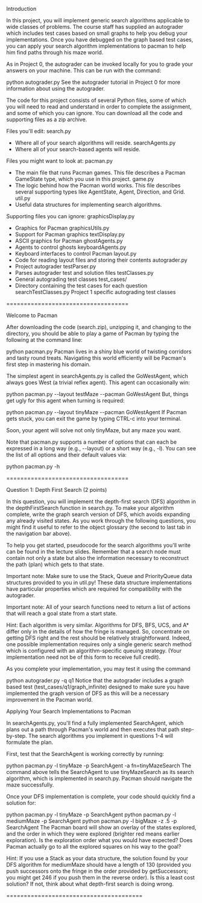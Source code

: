 Introduction

In this project, you will implement generic search algorithms applicable to wide classes of problems. The course staff has supplied an autograder which includes test cases based on small graphs to help you debug your implementations. Once you have debugged on the graph based test cases, you can apply your search algorithm implementations to pacman to help him find paths through his maze world.

As in Project 0, the autograder can be invoked locally for you to grade your answers on your machine. This can be run with the command:

python autograder.py
See the autograder tutorial in Project 0 for more information about using the autograder.

The code for this project consists of several Python files, some of which you will need to read and understand in order to complete the assignment, and some of which you can ignore. You can download all the code and supporting files as a zip archive.

Files you'll edit:
search.py
- Where all of your search algorithms will reside.
searchAgents.py
- Where all of your search-based agents will reside.

Files you might want to look at:
pacman.py
- The main file that runs Pacman games. This file describes a Pacman GameState type, which you use in this project.
game.py	
- The logic behind how the Pacman world works. This file describes several supporting types like AgentState, Agent, Direction, and Grid.
util.py
- Useful data structures for implementing search algorithms.

Supporting files you can ignore:
graphicsDisplay.py
- Graphics for Pacman
graphicsUtils.py
- Support for Pacman graphics
textDisplay.py
- ASCII graphics for Pacman
ghostAgents.py
- Agents to control ghosts
keyboardAgents.py
- Keyboard interfaces to control Pacman
layout.py
- Code for reading layout files and storing their contents
autograder.py
- Project autograder
testParser.py
- Parses autograder test and solution files
testClasses.py
- General autograding test classes
test_cases/
- Directory containing the test cases for each question
searchTestClasses.py	Project 1 specific autograding test classes

===================================

Welcome to Pacman

After downloading the code (search.zip), unzipping it, and changing to the directory, you should be able to play a game of Pacman by typing the following at the command line:

python pacman.py
Pacman lives in a shiny blue world of twisting corridors and tasty round treats. Navigating this world efficiently will be Pacman's first step in mastering his domain.

The simplest agent in searchAgents.py is called the GoWestAgent, which always goes West (a trivial reflex agent). This agent can occasionally win:

python pacman.py --layout testMaze --pacman GoWestAgent
But, things get ugly for this agent when turning is required:

python pacman.py --layout tinyMaze --pacman GoWestAgent
If Pacman gets stuck, you can exit the game by typing CTRL-c into your terminal.

Soon, your agent will solve not only tinyMaze, but any maze you want.

Note that pacman.py supports a number of options that can each be expressed in a long way (e.g., --layout) or a short way (e.g., -l). You can see the list of all options and their default values via:

python pacman.py -h

===================================

Question 1: Depth First Search (2 points)

In this question, you will implement the depth-first search (DFS) algorithm in the depthFirstSearch function in search.py. To make your algorithm complete, write the graph search version of DFS, which avoids expanding any already visited states. As you work through the following questions, you might find it useful to refer to the object glossary (the second to last tab in the navigation bar above).

To help you get started, pseudocode for the search algorithms you'll write can be found in the lecture slides. Remember that a search node must contain not only a state but also the information necessary to reconstruct the path (plan) which gets to that state.

Important note: Make sure to use the Stack, Queue and PriorityQueue data structures provided to you in util.py! These data structure implementations have particular properties which are required for compatibility with the autograder.

Important note: All of your search functions need to return a list of actions that will reach a goal state from a start state.

Hint: Each algorithm is very similar. Algorithms for DFS, BFS, UCS, and A* differ only in the details of how the fringe is managed. So, concentrate on getting DFS right and the rest should be relatively straightforward. Indeed, one possible implementation requires only a single generic search method which is configured with an algorithm-specific queuing strategy. (Your implementation need not be of this form to receive full credit).

As you complete your implementation, you may test it using the command

python autograder.py -q q1
Notice that the autograder includes a graph based test (test_cases/q1/graph_infinite) designed to make sure you have implemented the graph version of DFS as this will be a necessary improvement in the Pacman world.

Applying Your Search Implementations to Pacman

In searchAgents.py, you'll find a fully implemented SearchAgent, which plans out a path through Pacman's world and then executes that path step-by-step. The search algorithms you implement in questions 1-4 will formulate the plan.

First, test that the SearchAgent is working correctly by running:

python pacman.py -l tinyMaze -p SearchAgent -a fn=tinyMazeSearch
The command above tells the SearchAgent to use tinyMazeSearch as its search algorithm, which is implemented in search.py. Pacman should navigate the maze successfully.

Once your DFS implementation is complete, your code should quickly find a solution for:

python pacman.py -l tinyMaze -p SearchAgent
python pacman.py -l mediumMaze -p SearchAgent
python pacman.py -l bigMaze -z .5 -p SearchAgent
The Pacman board will show an overlay of the states explored, and the order in which they were explored (brighter red means earlier exploration). Is the exploration order what you would have expected? Does Pacman actually go to all the explored squares on his way to the goal?

Hint: If you use a Stack as your data structure, the solution found by your DFS algorithm for mediumMaze should have a length of 130 (provided you push successors onto the fringe in the order provided by getSuccessors; you might get 246 if you push them in the reverse order). Is this a least cost solution? If not, think about what depth-first search is doing wrong.

=======================================